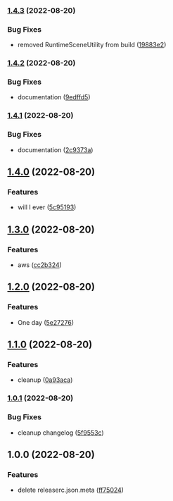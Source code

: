 ### [1.4.3](https://github.com/marc-antoine-girard/Unity3D-RuntimeScene/compare/v1.4.2...v1.4.3) (2022-08-20)


### Bug Fixes

* removed RuntimeSceneUtility from build ([19883e2](https://github.com/marc-antoine-girard/Unity3D-RuntimeScene/commit/19883e2e6d9f1d8f22980ef5e8928edbad285af9))

### [1.4.2](https://github.com/marc-antoine-girard/Unity3D-RuntimeScene/compare/v1.4.1...v1.4.2) (2022-08-20)


### Bug Fixes

* documentation ([9edffd5](https://github.com/marc-antoine-girard/Unity3D-RuntimeScene/commit/9edffd5c1b78a824b4ce7363776f95298d99e380))

### [1.4.1](https://github.com/marc-antoine-girard/Unity3D-RuntimeScene/compare/v1.4.0...v1.4.1) (2022-08-20)


### Bug Fixes

* documentation ([2c9373a](https://github.com/marc-antoine-girard/Unity3D-RuntimeScene/commit/2c9373ac1ef4da80ae8bce293593a7fafe7f0c51))

## [1.4.0](https://github.com/marc-antoine-girard/Unity3D-RuntimeScene/compare/v1.3.0...v1.4.0) (2022-08-20)


### Features

* will I ever ([5c95193](https://github.com/marc-antoine-girard/Unity3D-RuntimeScene/commit/5c95193ac81388b7ced770f44330238820da7597))

## [1.3.0](https://github.com/marc-antoine-girard/Unity3D-RuntimeScene/compare/v1.2.0...v1.3.0) (2022-08-20)


### Features

* aws ([cc2b324](https://github.com/marc-antoine-girard/Unity3D-RuntimeScene/commit/cc2b3243ce2618bee0237f0455d0f9e7e2bf687c))

## [1.2.0](https://github.com/marc-antoine-girard/Unity3D-RuntimeScene/compare/v1.1.0...v1.2.0) (2022-08-20)


### Features

* One day ([5e27276](https://github.com/marc-antoine-girard/Unity3D-RuntimeScene/commit/5e27276d91b4e3975923250f0d30f4766ae4cf13))

## [1.1.0](https://github.com/marc-antoine-girard/Unity3D-RuntimeScene/compare/v1.0.1...v1.1.0) (2022-08-20)


### Features

* cleanup ([0a93aca](https://github.com/marc-antoine-girard/Unity3D-RuntimeScene/commit/0a93aca16cca9b201d639c97b924d3121f2fcfeb))

### [1.0.1](https://github.com/marc-antoine-girard/Unity3D-RuntimeScene/compare/v1.0.0...v1.0.1) (2022-08-20)


### Bug Fixes

* cleanup changelog ([5f9553c](https://github.com/marc-antoine-girard/Unity3D-RuntimeScene/commit/5f9553c684e5ea72710a157319655eb9f752df93))

## 1.0.0 (2022-08-20)

### Features

* delete releaserc.json.meta ([ff75024](https://github.com/marc-antoine-girard/Unity3D-RuntimeScene/commit/ff7502474fd122a842915a2712e014a7493c5184))
